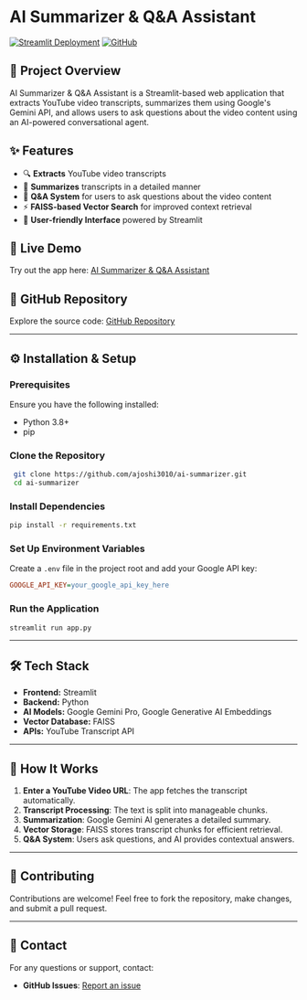 # AI Summarizer & Q&A Assistant

[![Streamlit Deployment](https://img.shields.io/badge/Live%20Demo-Streamlit-orange)](https://ai-summarizer-multimodal.streamlit.app/)
[![GitHub](https://img.shields.io/badge/GitHub-Repo-blue)](https://github.com/ajoshi3010/ai-summarizer)

## 📌 Project Overview
AI Summarizer & Q&A Assistant is a Streamlit-based web application that extracts YouTube video transcripts, summarizes them using Google's Gemini API, and allows users to ask questions about the video content using an AI-powered conversational agent.

## ✨ Features
- 🔍 **Extracts** YouTube video transcripts
- 📝 **Summarizes** transcripts in a detailed manner
- 🤖 **Q&A System** for users to ask questions about the video content
- ⚡ **FAISS-based Vector Search** for improved context retrieval
- 🎨 **User-friendly Interface** powered by Streamlit

## 🚀 Live Demo
Try out the app here: [AI Summarizer & Q&A Assistant](https://ai-summarizer-multimodal.streamlit.app/)

## 📂 GitHub Repository
Explore the source code: [GitHub Repository](https://github.com/ajoshi3010/ai-summarizer)

---

## ⚙️ Installation & Setup

### Prerequisites
Ensure you have the following installed:
- Python 3.8+
- pip

### Clone the Repository
```sh
 git clone https://github.com/ajoshi3010/ai-summarizer.git
 cd ai-summarizer
```

### Install Dependencies
```sh
pip install -r requirements.txt
```

### Set Up Environment Variables
Create a `.env` file in the project root and add your Google API key:
```ini
GOOGLE_API_KEY=your_google_api_key_here
```

### Run the Application
```sh
streamlit run app.py
```

---

## 🛠️ Tech Stack
- **Frontend:** Streamlit
- **Backend:** Python
- **AI Models:** Google Gemini Pro, Google Generative AI Embeddings
- **Vector Database:** FAISS
- **APIs:** YouTube Transcript API

---

## 🎯 How It Works
1. **Enter a YouTube Video URL**: The app fetches the transcript automatically.
2. **Transcript Processing**: The text is split into manageable chunks.
3. **Summarization**: Google Gemini AI generates a detailed summary.
4. **Vector Storage**: FAISS stores transcript chunks for efficient retrieval.
5. **Q&A System**: Users ask questions, and AI provides contextual answers.

---

## 📢 Contributing
Contributions are welcome! Feel free to fork the repository, make changes, and submit a pull request.

---



## 📧 Contact
For any questions or support, contact:
- **GitHub Issues**: [Report an issue](https://github.com/ajoshi3010/ai-summarizer/issues)

